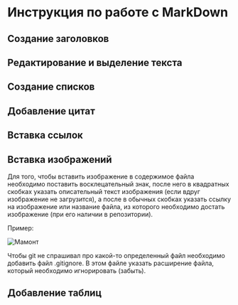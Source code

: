# Инструкция по работе с MarkDown

## Создание заголовков

## Редактирование и выделение текста

## Создание списков

## Добавление цитат

## Вставка ссылок

## Вставка изображений

Для того, чтобы вставить изображение в содержимое файла необходимо поставить восклецательный знак, после него в квадратных скобках указать описательный текст изображения (если вдруг изображение не загрузится), а после в обычных скобках указать ссылку на изображение или название файла, из которого необходимо достать изображение (при его наличии в репозитории).

Пример:

![Мамонт](https://mamont.com)

Чтобы git не спрашивал про какой-то определенный файл необходимо добавить файл .gitignore. В этом файле указать расширение файла, который необходимо игнорировать (забыть).


## Добавление таблиц